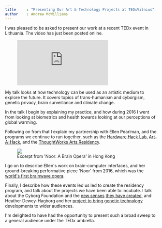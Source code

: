 ```yaml
---
title     : "Presenting Our Art & Technology Projects at TEDxVilnius"
author    : Andrew McWilliams
---
```

I was pleased to be asked to present our work at a recent TEDx event in Lithuania. The video has just been posted online.

<figure class="video">
	<iframe src="https://www.youtube.com/embed/yrPegku0znk" frameborder="0" allowfullscreen></iframe>
</figure>

My talk looks at how technology can be used as an artistic medium to explore the future. It covers topics of trans-humanism and cyborgism, genetic privacy, brain surveillance and climate change.

<!--excerpt-ends-->

In the talk I begin by explaining my practice, and how during 2016 I went from looking at biometrics and health towards looking at our perceptions of global warming.

Following on from that I explain my partnership with Ellen Pearlman, and the programs we continue to run together, such as the [Hardware Hack Lab](https://hardwarehacklab.io), [Art-A-Hack](https://artahack.io/), and the [ThoughtWorks Arts Residency](https://thoughtworksarts.io/).

<figure>
	<img src="/images/posts/2017-09-13-presentation-residency-tedx/noor.jpg" />
	<figcaption>Excerpt from 'Noor: A Brain Opera' in Hong Kong</figcaption>
</figure>

I go on to describe Ellen's work on brain-computer interfaces, and her ground-breaking performative piece 'Noor' from 2016, which was the [world's first brainwave opera](https://creators.vice.com/en_us/article/wnpm3w/eeg-brainwave-opera-hong-kong).

Finally, I describe how these events led us led to create the residency program, and talk about the projects we have been able to incubate. I talk about the Cyborg Foundation and the [new senses](/projects/time-sense/) [they have created](/projects/seismic-sense/), and Heather Dewey-Hagborg and her [project to bring genetic technology](/projects/suppressed-images/) developments to wider audiences.

I'm delighted to have had the opportunity to present such a broad sweep to a general audience under the TEDx umbrella.